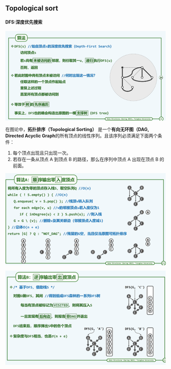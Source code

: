 ## Topological sort

#### DFS:深度优先搜索

![](../Pictures/DFS.png)

在图论中，**拓扑排序（Topological Sorting）** 是一个**有向无环图（DAG, Directed Acyclic Graph**的所有顶点的线性序列。且该序列必须满足下面两个条件：

1. 每个顶点出现且只出现一次。
2. 若存在一条从顶点 A 到顶点 B 的路径，那么在序列中顶点 A 出现在顶点 B 的前面。

![](../Pictures/DFSS.png)

![](../Pictures/DFSB.png)
